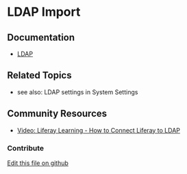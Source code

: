 # LDAP Import

## Documentation

* [LDAP](https://help.liferay.com/hc/en-us/articles/360029031771-LDAP)

## Related Topics

* see also: LDAP settings in System Settings

## Community Resources

* [Video: Liferay Learning - How to Connect Liferay to LDAP](https://www.youtube.com/watch?v=UTqZHwjQLIc)

### Contribute

[Edit this file on github](https://github.com/olafk/controlpanel-documentation-docs/blob/master/md/72en/com_liferay_configuration_admin_web_portlet_InstanceSettingsPortlet/ldap-import.md)
